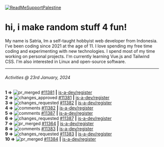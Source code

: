 [![ReadMeSupportPalestine](https://github.com/Safouene1/support-palestine-banner/blob/master/banner-support.svg)](https://github.com/Safouene1/support-palestine-banner)
# hi, i make random stuff 4 fun!

My name is Satria, Im a self-taught hobbyist web developer from Indonesia. I've been coding since 2021 at the age of 11. I love spending my free time coding and experimenting with new technologies. I spend most of my time working on personal projects. I'm currently learning Vue.js and Tailwind CSS. I'm also interested in Linux and open-source software.

---

<!--RECENT_ACTIVITY:last_update-->
###### Activities @ 23rd January, 2024
<!--RECENT_ACTIVITY:last_update_end-->

<!--RECENT_ACTIVITY:start-->
**1 =>** ![pr_merged](https://cdn.jsdelivr.net/gh/Readme-Workflows/Readme-Icons@main/icons/octicons/PullRequestMerged.svg) [#11381](https://github.com/is-a-dev/register/pull/11381) **|** [is-a-dev/register](https://github.com/is-a-dev/register)<br>
**2 =>** ![changes_approved](https://cdn.jsdelivr.net/gh/Readme-Workflows/Readme-Icons@main/icons/octicons/ApprovedChanges.svg) [#11381](https://github.com/is-a-dev/register/pull/11381#pullrequestreview-1837789977) **|** [is-a-dev/register](https://github.com/is-a-dev/register)<br>
**3 =>** ![changes_requested](https://cdn.jsdelivr.net/gh/Readme-Workflows/Readme-Icons@main/icons/octicons/RequestedChanges.svg) [#11382](https://github.com/is-a-dev/register/pull/11382#pullrequestreview-1837788011) **|** [is-a-dev/register](https://github.com/is-a-dev/register)<br>
**4 =>** ![comments](https://cdn.jsdelivr.net/gh/Readme-Workflows/Readme-Icons@main/icons/octicons/Comment.svg) [#11382](https://github.com/is-a-dev/register/pull/11382#discussion_r1462676165) **|** [is-a-dev/register](https://github.com/is-a-dev/register)<br>
**5 =>** ![comments](https://cdn.jsdelivr.net/gh/Readme-Workflows/Readme-Icons@main/icons/octicons/Comment.svg) [#11387](https://github.com/is-a-dev/register/pull/11387#discussion_r1462675297) **|** [is-a-dev/register](https://github.com/is-a-dev/register)<br>
**6 =>** ![changes_requested](https://cdn.jsdelivr.net/gh/Readme-Workflows/Readme-Icons@main/icons/octicons/RequestedChanges.svg) [#11387](https://github.com/is-a-dev/register/pull/11387#pullrequestreview-1837786744) **|** [is-a-dev/register](https://github.com/is-a-dev/register)<br>
**7 =>** ![pr_merged](https://cdn.jsdelivr.net/gh/Readme-Workflows/Readme-Icons@main/icons/octicons/PullRequestMerged.svg) [#11364](https://github.com/is-a-dev/register/pull/11364) **|** [is-a-dev/register](https://github.com/is-a-dev/register)<br>
**8 =>** ![comments](https://cdn.jsdelivr.net/gh/Readme-Workflows/Readme-Icons@main/icons/octicons/Comment.svg) [#11383](https://github.com/is-a-dev/register/pull/11383#discussion_r1462673047) **|** [is-a-dev/register](https://github.com/is-a-dev/register)<br>
**9 =>** ![changes_requested](https://cdn.jsdelivr.net/gh/Readme-Workflows/Readme-Icons@main/icons/octicons/RequestedChanges.svg) [#11383](https://github.com/is-a-dev/register/pull/11383#pullrequestreview-1837783416) **|** [is-a-dev/register](https://github.com/is-a-dev/register)<br>
**10 =>** ![pr_merged](https://cdn.jsdelivr.net/gh/Readme-Workflows/Readme-Icons@main/icons/octicons/PullRequestMerged.svg) [#11384](https://github.com/is-a-dev/register/pull/11384) **|** [is-a-dev/register](https://github.com/is-a-dev/register)<br>
<!--RECENT_ACTIVITY:end-->
